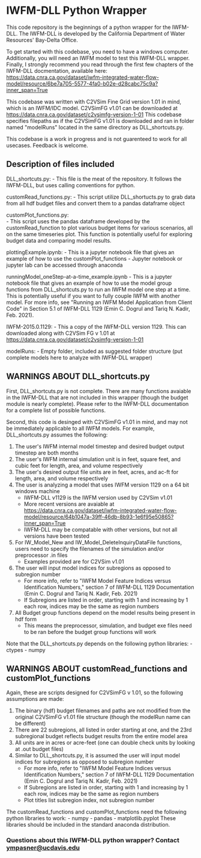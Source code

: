 # IWFM-DLL Python Wrapper
This code repository is the beginnings of a python wrapper for the IWFM-DLL. The IWFM-DLL is developed by the California Department of Water Resources' Bay-Delta Office.

To get started with this codebase, you need to have a windows computer. Additionally, you will need an IWFM model to test this IWFM-DLL wrapper. Finally, I strongly recommend you read through the first few chapters of the IWFM-DLL docmentation, available here: https://data.cnra.ca.gov/dataset/iwfm-integrated-water-flow-model/resource/6be7a705-5577-4fa0-b02e-d28cabc75c9a?inner_span=True

This codebase was written with C2VSim Fine Grid version 1.01 in mind, which is an IWFM/IDC model. C2VSimFG v1.01 can be downloaded at https://data.cnra.ca.gov/dataset/c2vsimfg-version-1-01
This codebase specifies filepaths as if the C2VSimFG v1.01 is downloaded and ran in folder named "modelRuns" located in the same directory as DLL_shortcuts.py.

This codebase is a work in progress and is not guarenteed to work for all usecases. Feedback is welcome.

## Description of files included
DLL_shortcuts.py:
    - This file is the meat of the repository. It follows the IWFM-DLL, but uses calling conventions for python.
    
customRead_functions.py:
    - This script utilize DLL_shortucts.py to grab data from all hdf budget files and convert them to a pandas dataframe object

customPlot_functions.py:    
    - This script uses the pandas dataframe developed by the customRead_function to plot various budget items for various scenarios, all on the same timeseries plot. This function is potentially useful for exploring budget data and comparing model results.

plottingExample.ipynb:
    - This is a jupyter notebook file that gives an example of how to use the customPlot_functions
    - Jupyter notebook or jupyter lab can be accessed through anaconda

runningModel_oneStep-at-a-time_example.ipynb
    - This is a jupyter notebook file that gives an example of how to use the model group functions from DLL_shortcuts.py to run an IWFM model one step at a time. This is potentially useful if you want to fully couple IWFM with another model. For more info, see "Running an IWFM Model Application from Client Code" in Section 5.1 of IWFM-DLL 1129 (Emin C. Dogrul and Tariq N. Kadir, Feb. 2021).

IWFM-2015.0.1129:
    - This a copy of the IWFM-DLL version 1129. This can downloaded along with C2VSim FG v 1.01 at https://data.cnra.ca.gov/dataset/c2vsimfg-version-1-01
    
modelRuns:
    - Empty folder, included as suggested folder structure (put complete models here to analyze with IWFM-DLL wrapper)

## WARNINGS ABOUT DLL_shortcuts.py
First, DLL_shortcuts.py is not complete. There are many functions avaiable in the IWFM-DLL that are not included in this wrapper (though the budget module is nearly complete). Please refer to the IWFM-DLL documentation for a complete list of possible functions.

Second, this code is desinged with C2VSimFG v1.01 in mind, and may not be immediately applicable to all IWFM models. For example, DLL_shortcuts.py assumes the following:
1) The user's IWFM internal model timestep and desired budget output timestep are both months
2) The user's IWFM internal simulation unit is in feet, square feet, and cubic feet for length, area, and volume respectively
3) The user's desired output file units are in feet, acres, and ac-ft for length, area, and volume respectively
4) The user is analyzing a model that uses IWFM version 1129 on a 64 bit windows machine
    - IWFM-DLL v1129 is the IWFM version used by C2VSim v1.01
    - More recent versions are avaiable at https://data.cnra.ca.gov/dataset/iwfm-integrated-water-flow-model/resource/64b1047a-39ff-46db-8b93-1e6f95e50865?inner_span=True
    - IWFM-DLL may be compatable with other versions, but not all versions have been tested
5) For IW_Model_New and IW_Model_DeleteInquiryDataFile functions, users need to specify the filenames of the simulation and/or preprocessor .in files
    - Examples provided are for C2VSim v1.01
6) The user will input model indices for subregions as opposed to subregion number
    - For more info, refer to "IWFM Model Feature Indices versus Identification Numbers," section 7 of IWFM-DLL 1129 Documentation (Emin C. Dogrul and Tariq N. Kadir, Feb. 2021)
    - If Subregions are listed in order, starting with 1 and increasing by 1 each row, indices may be the same as region numbers
7) All Budget group functions depend on the model results being present in hdf form
    - This means the preprocessor, simulation, and budget exe files need to be ran before the budget group functions will work

Note that the DLL_shortcuts.py depends on the following python libraries:
    - ctypes
    - numpy

## WARNINGS ABOUT customRead_functions and customPlot_functions
Again, these are scripts designed for C2VSimFG v 1.01, so the following assumptions are made:
1) The binary (hdf) budget filenames and paths are not modified from the original C2VSimFG v1.01 file structure (though the modelRun name can be different)
2) There are 22 subregions, all listed in order starting at one, and the 23rd subregional budget reflects budget results from the entire model area
3) All units are in acres or acre-feet (one can double check units by looking at .out budget files)
4) Similar to  DLL_shortcuts.py, it is assumed the user will input model indices for subregions as opposed to subregion number
    - For more info, refer to "IWFM Model Feature Indices versus Identification Numbers," section 7 of IWFM-DLL 1129 Documentation (Emin C. Dogrul and Tariq N. Kadir, Feb. 2021)
    - If Subregions are listed in order, starting with 1 and increasing by 1 each row, indices may be the same as region numbers
    - Plot titles list subregion index, not subregion number

The customRead_functions and customPlot_functions need the following python libraries to work:
    - numpy
    - pandas
    - matplotlib.pyplot 
These libraries should be included in the standard anaconda distribution.
### Questions about this IWFM-DLL python wrapper? Contact ympasner@ucdavis.edu